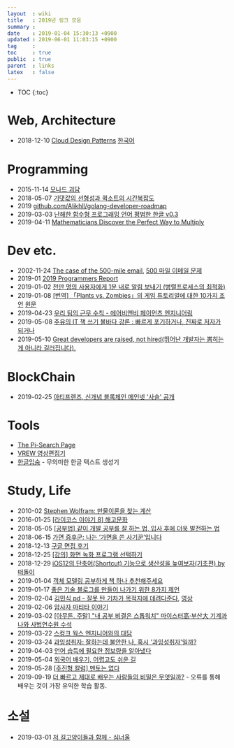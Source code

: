 ```yaml
---
layout  : wiki
title   : 2019년 링크 모음
summary : 
date    : 2019-01-04 15:30:13 +0900
updated : 2019-06-01 11:03:15 +0900
tag     : 
toc     : true
public  : true
parent  : links
latex   : false
---
```

* TOC
{:toc}

# Web, Architecture

* 2018-12-10 [Cloud Design Patterns](https://docs.microsoft.com/en-us/azure/architecture/patterns/?fbclid=IwAR34mOQSVzaMIyTeg74BbTqrCdZFjOV-78_v_K8QyRdVSw1580Ht-kAh25E) [한국어](https://docs.microsoft.com/ko-kr/azure/architecture/patterns/?fbclid=IwAR34mOQSVzaMIyTeg74BbTqrCdZFjOV-78_v_K8QyRdVSw1580Ht-kAh25E )

# Programming

* 2015-11-14 [모나드 괴담](https://xtendo.org/ko/monad#1 )
* 2018-05-07 [기댓값의 선형성과 퀵소트의 시간복잡도](http://blog.theeluwin.kr/post/173667706318/기댓값의-선형성과-퀵소트의-시간복잡도 )
* 2019 [github.com/Alikhll/golang-developer-roadmap](https://github.com/Alikhll/golang-developer-roadmap )
* 2019-03-03 [난해한 함수형 프로그래밍 언어 평범한 한글 v0.3](https://github.com/dragonteros/unsuspected-hangeul )
* 2019-04-11 [Mathematicians Discover the Perfect Way to Multiply](https://www.quantamagazine.org/mathematicians-discover-the-perfect-way-to-multiply-20190411/ )

# Dev etc.

* 2002-11-24 [The case of the 500-mile email](http://www.ibiblio.org/harris/500milemail.html ), [500 마일 이메일 문제](https://edykim.com/ko/post/500-mile-email-problem/ )
* 2019-01 [2019 Programmers Report](https://programmers.co.kr/pages/dev-survey-2019 )
* 2019-01-02 [천만 명의 사용자에게 1분 내로 알림 보내기 (병렬프로세스의 최적화)](https://taetaetae.github.io/2019/01/02/faster-parallel-processes/ )
* 2019-01-08 [[번역] 「Plants vs. Zombies」의 게임 튜토리얼에 대한 10가지 조언](http://sungkukpark.github.io/gamedesign/2019/01/08/ten-tutorial-tips-from-plants-vs-zombies-translatation.html ) [원문](http://www.gamasutra.com/view/news/165359 )
* 2019-04-23 [우리 팀의 근무 수칙 - 에어비앤비 페이먼츠 엔지니어링](https://brunch.co.kr/@svillustrated/54 )
* 2019-05-08 [주유의 IT 책 쓰기 불바다 강론 : 빠르게 포기하거나, 진짜로 저자가 되거나](https://issuu.com/iamhwchoi/docs/____it_________________4_ )
* 2019-05-10 [Great developers are raised, not hired(뛰어난 개발자는 뽑히는 게 아니라 길러집니다).](https://muchtrans.com/translations/great-developers-are-raised.ko.html )

# BlockChain

* 2019-02-25 [아티프렌즈, 신개념 블록체인 메인넷 '사슬' 공개](http://news.einfomax.co.kr/news/articleView.html?idxno=4018057 )

# Tools

* [The Pi-Search Page](http://www.angio.net/pi/ )
* [VREW 영상편집기](https://vrew.voyagerx.com/ko/ )
* [한글입숨](http://hangul.thefron.me/ ) - 무의미한 한글 텍스트 생성기

# Study, Life

* 2010-02 [Stephen Wolfram: 만물이론을 찾는 계산](https://www.ted.com/talks/stephen_wolfram_computing_a_theory_of_everything?language=ko#t-1179202)
* 2016-01-25 [[라이코스 이야기 8] 해고문화](https://estimastory.com/2016/01/25/layoff/ )
* 2018-05-05 [[공부법] 같이 개발 공부를 잘 하는 법, 입사 후에 더욱 발전하는 법](https://gmlwjd9405.github.io/2018/05/05/how-to-study-for-a-developer.html )
* 2018-06-15 [가면 증후군: 나는 ‘가면을 쓴 사기꾼’입니다](http://newspeppermint.com/2018/06/15/imposter-syndrome/ )
* 2018-12-13 [구글 면접 후기](https://norang.io/diary/interview_review/ )
* 2018-12-25 [[강의] 화면 녹화 프로그램 선택하기](https://sysnet4admin.blogspot.com/2018/12/blog-post_25.html )
* 2018-12-29 [iOS12의 단축어(Shortcut) 기능으로 생산성을 높여보자(기초편) by 떠돌이](http://opensea.egloos.com/6429946 )
* 2019-01-04 [객체 모델링 공부하게 책 하나 추천해주세요](https://www.popit.kr/%EA%B0%9D%EC%B2%B4-%EB%AA%A8%EB%8D%B8%EB%A7%81-%EA%B3%B5%EB%B6%80%ED%95%98%EA%B2%8C-%EC%B1%85-%ED%95%98%EB%82%98-%EC%B6%94%EC%B2%9C%ED%95%B4%EC%A3%BC%EC%84%B8%EC%9A%94/ )
* 2019-01-17 [좋은 기술 블로그를 만들어 나가기 위한 8가지 제언](https://www.44bits.io/ko/post/8-suggestions-for-tech-programming-blog )
* 2019-02-04 [김민식 pd - 잘못 탄 기차가 목적지에 데려다준다](https://free2world.tistory.com/m/1962 ), [영상](https://youtu.be/boUexJJVj_8)
* 2019-02-06 [암사자 마티타 이야기](https://gall.dcinside.com/mgallery/board/view?id=genrenovel&no=41153 )
* 2019-03-02 [[아무튼, 주말] "내 공부 비결은 스톱워치" 마이스터高·부산大 기계과 나와 사법연수원 수석](http://m.chosun.com/svc/article.html?contid=2019030101455 )
* 2019-03-22 [스컹크 웍스 엔지니어와의 대담](https://gall.dcinside.com/mgallery/board/view?id=war&no=686338 )
* 2019-03-24 [과잉성취자: 잘하는데 불안한 나, 혹시 '과잉성취자'일까?](https://www.bbc.com/korean/news-47683639 )
* 2019-04-03 [언어 습득에 필요한 정보량을 알아냈다](http://www.hani.co.kr/arti/science/science_general/888481.html )
* 2019-05-04 [외국어 배우기, 어렵고도 쉬운 길](https://news.v.daum.net/v/20190504142104152)
* 2019-05-28 [[주진형 칼럼] 멘토는 없다](http://m.hani.co.kr/arti/opinion/column/895679.html )
* 2019-09-19 [더 빠르고 제대로 배우는 사람들의 비밀은 무엇일까?](http://isao76.egloos.com/m/2352265 ) - 오류를 통해 배우는 것이 가장 유익한 학습 활동.

# 소설

* 2019-03-01 [저 길고양이들과 함께 - 심너울](http://mirrorzine.kr/shortstory/129624 )
